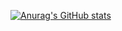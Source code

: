 [![Anurag's GitHub stats](https://github-readme-stats.vercel.app/api?username=neoks23&show_icons=true&theme=radical)](https://github.com/anuraghazra/github-readme-stats)

<!--
**neoks23/neoks23** is a ✨ _special_ ✨ repository because its `README.md` (this file) appears on your GitHub profile.

Here are some ideas to get you started:

- 🔭 I’m currently working on ...
- 🌱 I’m currently learning ...
- 👯 I’m looking to collaborate on ...
- 🤔 I’m looking for help with ...
- 💬 Ask me about ...
- 📫 How to reach me: ...
- 😄 Pronouns: ...
- ⚡ Fun fact: ...
-->
